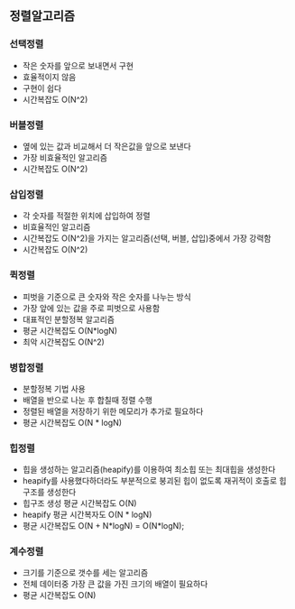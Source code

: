 ## 정렬알고리즘

### 선택정렬

- 작은 숫자를 앞으로 보내면서 구현
- 효율적이지 않음
- 구현이 쉽다
- 시간복잡도 O(N^2)

### 버블정렬

- 옆에 있는 값과 비교해서 더 작은값을 앞으로 보낸다
- 가장 비효율적인 알고리즘
- 시간복잡도 O(N^2)

### 삽입정렬

- 각 숫자를 적절한 위치에 삽입하여 정렬
- 비효율적인 알고리즘
- 시간복잡도 O(N^2)을 가지는 알고리즘(선택, 버블, 삽입)중에서 가장 강력함
- 시간복잡도 O(N^2)

### 퀵정렬

- 피벗을 기준으로 큰 숫자와 작은 숫자를 나누는 방식
- 가장 앞에 있는 값을 주로 피벗으로 사용함
- 대표적인 분할정복 알고리즘
- 평균 시간복잡도 O(N\*logN)
- 최악 시간복잡도 O(N^2)

### 병합정렬

- 분할정복 기법 사용
- 배열을 반으로 나눈 후 합칠때 정렬 수행
- 정렬된 배열을 저장하기 위한 메모리가 추가로 필요하다
- 평균 시간복잡도 O(N \* logN)

### 힙정렬

- 힙을 생성하는 알고리즘(heapify)를 이용하여 최소힙 또는 최대힙을 생성한다
- heapify를 사용했다하더라도 부분적으로 붕괴된 힙이 없도록 재귀적이 호출로 힙구조를 생성한다
- 힙구조 생성 평균 시간복잡도 O(N)
- heapify 평균 시간복자도 O(N \* logN)
- 평균 시간복잡도 O(N + N\*logN) = O(N\*logN);

### 계수정렬

- 크기를 기준으로 갯수를 세는 알고리즘
- 전체 데이터중 가장 큰 값을 가진 크기의 배열이 필요하다
- 평균 시간복잡도 O(N)
